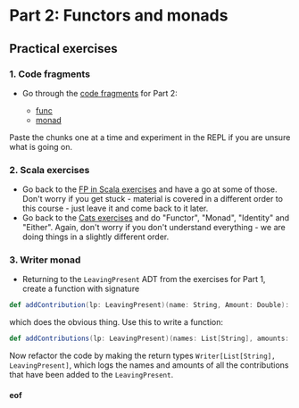 # Part 2: Functors and monads

## Practical exercises

### 1. Code fragments

* Go through the [code fragments](../fragments/) for Part 2:

    * [func](../fragments/part2s-func.scala)
    * [monad](../fragments/part2s-monad.scala)

Paste the chunks one at a time and experiment in the REPL if you are unsure what is going on.

### 2. Scala exercises

* Go back to the [FP in Scala exercises](https://www.scala-exercises.org/fp_in_scala/handling_error_without_exceptions) and have a go at some of those. Don't worry if you get stuck - material is covered in a different order to this course - just leave it and come back to it later.
* Go back to the [Cats exercises](https://www.scala-exercises.org/cats/functor) and do "Functor", "Monad", "Identity" and "Either". Again, don't worry if you don't understand everything - we are doing things in a slightly different order.

### 3. Writer monad

* Returning to the `LeavingPresent` ADT from the exercises for Part 1, create a function with signature
```scala
def addContribution(lp: LeavingPresent)(name: String, Amount: Double): LeavingPresent
```
which does the obvious thing. Use this to write a function:
```scala
def addContributions(lp: LeavingPresent)(names: List[String], amounts: List[Double]): LeavingPresent
```
Now refactor the code by making the return types `Writer[List[String], LeavingPresent]`, which logs the names and amounts of all the contributions that have been added to the `LeavingPresent`.


#### eof

